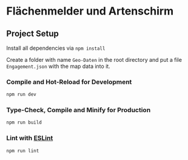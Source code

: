 # Flächenmelder und Artenschirm

## Project Setup

Install all dependencies via `npm install`

Create a folder with name `Geo-Daten` in the root directory and put a file `Engagement.json`
with the map data into it.

### Compile and Hot-Reload for Development

```sh
npm run dev
```

### Type-Check, Compile and Minify for Production

```sh
npm run build
```

### Lint with [ESLint](https://eslint.org/)

```sh
npm run lint
```
